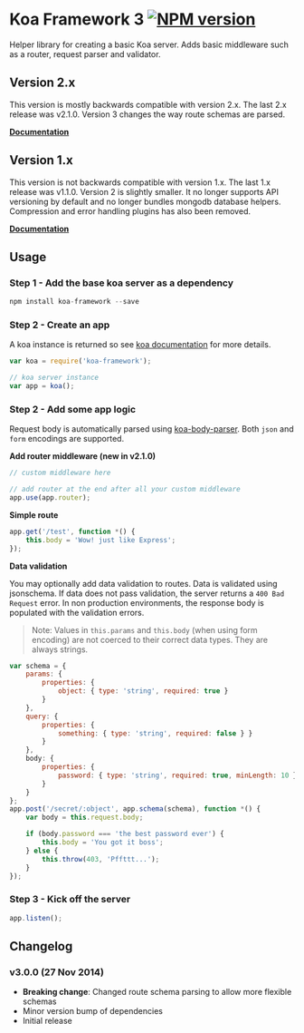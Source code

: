 Koa Framework 3    [![NPM version][npm-image]][npm-url]
===============


Helper library for creating a basic Koa server. Adds basic middleware such as a router, request parser and validator.


Version 2.x
-----------

This version is mostly backwards compatible with version 2.x. The last 2.x release was v2.1.0. Version 3 changes the way route schemas are parsed.

**[Documentation](https://gitlab.com/jksdua/koa-framework/blob/v2.1.0/readme.md "Version 2.1.0 documentation")**

Version 1.x
-----------

This version is not backwards compatible with version 1.x. The last 1.x release was v1.1.0. Version 2 is slightly smaller. It no longer supports API versioning by default and no longer bundles mongodb database helpers. Compression and error handling plugins has also been removed.

**[Documentation](https://gitlab.com/jksdua/koa-framework/blob/v1.1.0/readme.md "Version 1.1.0 documentation")**


Usage
-----

### Step 1 - Add the base koa server as a dependency

```javascript
npm install koa-framework --save
```

### Step 2 - Create an app

A koa instance is returned so see [koa documentation](koajs.com) for more details.

```javascript
var koa = require('koa-framework');

// koa server instance
var app = koa();
```

### Step 2 - Add some app logic

Request body is automatically parsed using [koa-body-parser](https://github.com/thomseddon/koa-body-parser). Both `json` and `form` encodings are supported.

**Add router middleware (new in v2.1.0)**

```js
// custom middleware here

// add router at the end after all your custom middleware
app.use(app.router);
```


**Simple route**

```js
app.get('/test', function *() {
	this.body = 'Wow! just like Express';
});
```

**Data validation**

You may optionally add data validation to routes. Data is validated using jsonschema. If data does not pass validation, the server returns a `400 Bad Request` error. In non production environments, the response body is populated with the validation errors.

> Note: Values in `this.params` and `this.body` (when using form encoding) are not coerced to their correct data types. They are always strings.

```js
var schema = {
	params: {
		properties: {
			object: { type: 'string', required: true }
		}
	},
	query: {
		properties: {
			something: { type: 'string', required: false } }
		}
	},
	body: {
		properties: {
			password: { type: 'string', required: true, minLength: 10 }
		}
	}
};
app.post('/secret/:object', app.schema(schema), function *() {
	var body = this.request.body;

	if (body.password === 'the best password ever') {
		this.body = 'You got it boss';
	} else {
		this.throw(403, 'Pffttt...');
	}
});
```


### Step 3 - Kick off the server

```javascript
app.listen();
```


Changelog
---------

### v3.0.0 (27 Nov 2014)
- **Breaking change**: Changed route schema parsing to allow more flexible schemas
- Minor version bump of dependencies
- Initial release


[npm-image]: https://img.shields.io/npm/v/koa-framework.svg?style=flat-square
[npm-url]: https://npmjs.org/package/koa-framework
